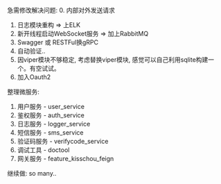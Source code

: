 急需修改解决问题:
0. 内部对外发送请求
1. 日志模块重构 => 上ELK
2. 新开线程启动WebSocket服务 => 加上RabbitMQ
3. Swagger 或 RESTFul换gRPC
4. 自动验证..
5. 因viper模块不够稳定, 考虑替换viper模块, 感觉可以自己利用sqlite构建一个。有空试试。
6. 加入Oauth2

整理微服务:
1. 用户服务 - user_service
2. 鉴权服务 - auth_service
3. 日志服务 - logger_service
4. 短信服务 - sms_service
5. 验证码服务 - verifycode_service
6. 调试工具 - doctool
7. 网关服务 - feature_kisschou_feign

继续做:
so many..
